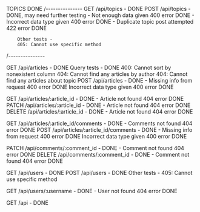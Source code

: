 TOPICS DONE
/---------------
GET /api/topics       - DONE
POST /api/topics      - DONE, may need further testing
                            - Not enough data given 400 error DONE
                            - Incorrect data type given 400 error DONE
                            - Duplicate topic post attempted 422 error DONE

        Other tests -
        405: Cannot use specific method
/---------------


GET /api/articles     - DONE
    Query tests - DONE
        400: Cannot sort by nonexistent column
        404: Cannot find any articles by author
        404: Cannot find any articles about topic
POST /api/articles    - DONE - Missing info from request 400 error DONE
                               Incorrect data type given 400 error DONE

GET /api/articles/:article_id   - DONE - Article not found 404 error DONE
PATCH /api/articles/:article_id - DONE - Article not found 404 error DONE
DELETE /api/articles/:article_id    - DONE - Article not found 404 error DONE

GET /api/articles/:article_id/comments - DONE - Comments not found 404 error DONE
POST /api/articles/:article_id/comments - DONE - Missing info from request 400 error DONE
                                                 Incorrect data type given 400 error DONE

PATCH /api/comments/:comment_id - DONE - Comment not found 404 error DONE
DELETE /api/comments/:comment_id - DONE - Comment not found 404 error DONE

GET /api/users          - DONE
POST /api/users         - DONE
        Other tests - 
        405: Cannot use specific method

GET /api/users/:username - DONE - User not found 404 error DONE

GET /api                - DONE